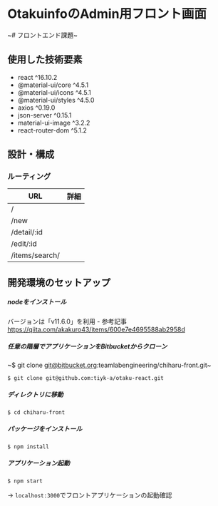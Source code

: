 # OtakuinfoのAdmin用フロント画面
~# フロントエンド課題~

## 使用した技術要素
* react ^16.10.2
* @material-ui/core ^4.5.1
* @material-ui/icons ^4.5.1
* @material-ui/styles ^4.5.0
* axios ^0.19.0
* json-server ^0.15.1
* material-ui-image ^3.2.2
* react-router-dom ^5.1.2

## 設計・構成
### ルーティング
| URL  | 詳細  |
|---|---|
|/   |   |
|/new   |   |
|/detail/:id   |   |
|/edit/:id   |   |
|/items/search/   |   |

## 開発環境のセットアップ
##### nodeをインストール
バージョンは「v11.6.0」を利用 - 参考記事 https://qiita.com/akakuro43/items/600e7e4695588ab2958d

##### 任意の階層でアプリケーションをBitbucketからクローン
~$ git clone git@bitbucket.org:teamlabengineering/chiharu-front.git~
```
$ git clone git@github.com:tiyk-a/otaku-react.git
```

##### ディレクトリに移動
```
$ cd chiharu-front
```

##### パッケージをインストール
```
$ npm install
```

##### アプリケーション起動
```
$ npm start
```
→ `localhost:3000`でフロントアプリケーションの起動確認
